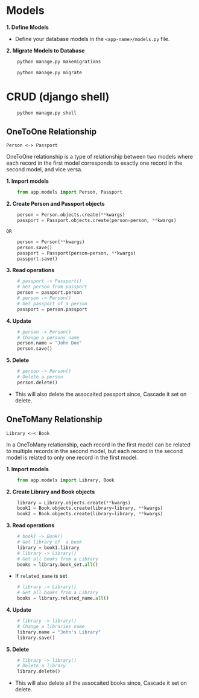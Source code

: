 # Models
**1. Define Models**
- Define your database models in the `<app-name>/models.py` file.

**2. Migrate Models to Database**
```bash
    python manage.py makemigrations
```
```bash
    python manage.py migrate
```

# CRUD (django shell)

```bash
    python manage.py shell
```

## OneToOne Relationship
`Person <-> Passport`

OneToOne relationship is a type of relationship between two models where each record in the first model corresponds to exactly one record in the second model, and vice versa.

**1. Import models**
```python
    from app.models import Person, Passport
```
**2. Create Person and Passport objects**
```python 
    person = Person.objects.create(**kwargs)
    passport = Passport.objects.create(person=person, **kwargs)
``` 
`OR`   
```python 
    person = Person(**kwargs)
    person.save()
    passport = Passport(person=person, **kwargs)
    passport.save()
```    
**3. Read operations**
```python
    # passport -> Passport()
    # Get person from passport
    person = passport.person
    # person -> Person()
    # Get passport of a person
    passport = person.passport
```

**4. Update**
```python
    # person -> Person()
    # Change a persons name
    person.name = "John Doe"
    person.save()
```

**5. Delete**
```python
    # person -> Person()
    # Delete a person
    person.delete()
```
- This will also delete the assocaited passport since, Cascade it set on delete.

## OneToMany Relationship
`Library <-< Book`

In a OneToMany relationship,  each record in the first model can be related to multiple records in the second model, but each record in the second model is related to only one record in the first model.

**1. Import models**
```python
    from app.models import Library, Book
```
**2. Create Library and Book objects**
```python 
    library = Library.objects.create(**kwargs)
    book1 = Book.objects.create(library=library, **kwargs)
    book2 = Book.objects.create(library=library, **kwargs)
``` 
**3. Read operations**
```python
    # book1 -> Book()
    # Get library of  a book
    library = book1.library
    # library -> Library()
    # Get all books from a Library
    books = library.book_set.all()
```
- If `related_name` is set
```python
    # library -> Library()
    # Get all books from a Library
    books = library.related_name.all()
```

**4. Update**
```python
    # library -> library()
    # Change a libraries name
    library.name = "John's Library"
    library.save()
```

**5. Delete**
```python
    # library -> library()
    # Delete a library
    library.delete()
```
- This will also delete all  the assocaited books since, Cascade it set on delete.